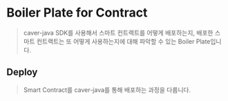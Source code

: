 # Boiler Plate for Contract
> caver-java SDK를 사용해서 스마트 컨트랙트를 어떻게 배포하는지, 배포한 스마트 컨트랙트는 또 어떻게 사용하는지에 대해 파악할 수 있는 Boiler Plate입니다.
> 

## Deploy
> Smart Contract를 caver-java를 통해 배포하는 과정을 다룹니다.